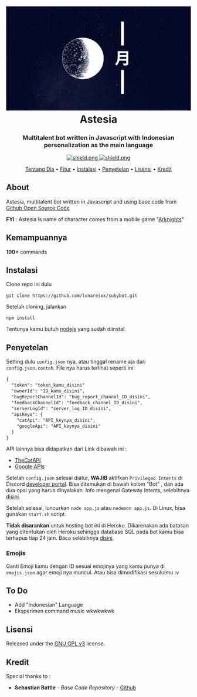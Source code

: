 <h1 align="center">
  <br>
  <a href="https://github.com/lunareixx/sukybot"><img src="./data/images/Suky_Title.png"></a>
  <br>
  Astesia
  <br>
</h1>

<h3 align=center>Multitalent bot written in Javascript with Indonesian personalization as the main language</h3>


<div align=center>

  <a href="https://github.com/discordjs">
    <img src="https://img.shields.io/badge/discord.js-v12.3.1-blue.svg?logo=npm" alt="shield.png">
  </a>

  <a href="https://github.com/lunareixx/sukybot/blob/develop/LICENSE">
    <img src="https://img.shields.io/badge/license-GNU%20GPL%20v3-green" alt="shield.png">
  </a>

</div>

<p align="center">
  <a href="#tentangdia">Tentang Dia</a>
  •
  <a href="#kemampuannya">Fitur</a>
  •
  <a href="#instalasi">Instalasi</a>
  •
  <a href="#penyetelan">Penyetelan</a>
  •
  <a href="#lisensi">Lisensi</a>
  •
  <a href="#kredit">Kredit</a>
</p>

## About


Astesia, multitalent bot written in Javascript and using base code from [Github Open Source Code](https://github.com/sabattle/calypsobot)

**FYI** : Astesia is name of character comes from a mobile game "[Arknights](https://www.arknights.global/)"


## Kemampuannya

**100+** commands 

## Instalasi

Clone repo ini dulu
```
git clone https://github.com/lunareixx/sukybot.git
```
Setelah cloning, jalankan
```
npm install
```
Tentunya kamu butuh [nodejs](https://nodejs.org/en/) yang sudah diinstal. 

## Penyetelan

Setting dulu `config.json` nya, atau tinggal rename aja dari `config.json.contoh`. File nya harus terlihat seperti ini:
```
{
  "token": "token_kamu_disini"
  "ownerId": "ID_kamu_disini",
  "bugReportChannelId": "bug_report_channel_ID_disini",
  "feedbackChannelId": "feedback_channel_ID_disini",
  "serverLogId": "server_log_ID_disini",
  "apiKeys": {
    "catApi": "API_keynya_disini",
    "googleApi": "API_keynya_disini"
  }
}
```
API lainnya bisa didapatkan dari Link dibawah ini :

  * [TheCatAPI](https://thecatapi.com/)
  * [Google APIs](https://console.developers.google.com/apis/)

Setelah `config.json` selesai diatur, **WAJIB** aktifkan `Privileged Intents` di Discord [developer portal](https://discordapp.com/developers/applications/). Bisa ditemukan di bawah kolom "Bot" , dan ada dua opsi yang harus dinyalakan. Info mengenai Gateway Intents, selebihnya [disini](https://discordjs.guide/popular-topics/intents.html#the-intents-bit-field-wrapper).

Setelah selesai, luncurkan `node app.js` atau `nodemon app.js`. Di Linux, bisa gunakan `start.sh` script.

**Tidak disarankan** untuk hosting bot ini di Heroku. Dikarenakan ada batasan yang ditentukan oleh Heroku sehingga database SQL pada bot kamu bisa terhapus tiap 24 jam. Baca selebihnya [disini](https://devcenter.heroku.com/articles/sqlite3).

### Emojis

Ganti Emoji kamu dengan ID sesuai emojinya yang kamu punya di `emojis.json` agar emoji nya muncul. Atau bisa dimodifikasi sesukamu :v

## To Do

* Add "Indonesian" Language
* Eksperimen command music wkwkwkwk

## Lisensi

Released under the [GNU GPL v3](https://www.gnu.org/licenses/gpl-3.0.en.html) license.

## Kredit

Special thanks to :
* **Sebastian Battle** - *Base Code Repository* - [Github](https://github.com/sabattle/calypsobot)

